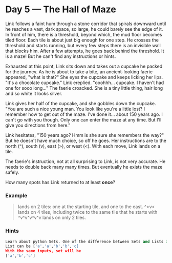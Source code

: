 # **Day 5 — The Hall of Maze**

Link follows a faint hum through a stone corridor that spirals downward until he reaches a vast, dark space, so large, he could barely see the edge of it. In front of him, there is a threshold, beyond which, the mud floor becomes tiled floor. Each tile is about just big enough for one step. He crosses the threshold and starts running, but every few steps there is an invisible wall that blocks him. After a few attempts, he goes back behind the threshold. It is a maze! But he can't find any instructions or hints.

Exhausted at this point, Link sits down and takes out a cupcake he packed for the journey. As he is about to take a bite, an ancient-looking faerie appeared, "what is that?" She eyes the cupcake and keeps licking her lips. "It's a chocolate cupcake." Link ereplied. "ooohhh... cupcake. I haven't had one for sooo long..." The faerie croacked. She is a tiny little thing, hair long and so white it looks silver.

Link gives her half of the cupcake, and she gobbles down the cupcake. "You are such a nice young man. You look like you're a little lost? I remember how to get out of the maze. I've done it... about 150 years ago. I can't go with you though. Only one can enter the maze at any time. But I'll give you directions from here."

Link hesitates, "150 years ago? Hmm is she sure she remembers the way?" But he doesn't have much choice, so off he goes. Her instructions are to the north (^), south (v), east (>), or west (<). With each move, Link lands on a tile.

The faerie's instruction, not at all surprising to Link, is not very accurate. He needs to double back many many times. But eventually he exists the maze safely.

How many spots has Link returned to at least **once**?

### Example

> lands on 2 tiles: one at the starting tile, and one to the east.
^>v< lands on 4 tiles, including twice to the same tile that he starts with
^v^v^v^v^v lands on only 2 tiles.

### **Hints**

```python
Learn about python Sets. One of the difference between Sets and Lists is that, members of Sets cannot be repeated. For example:
List can be ['a','a','b','b','c]
With the same inputs, set will be
['a','b','c']
```
